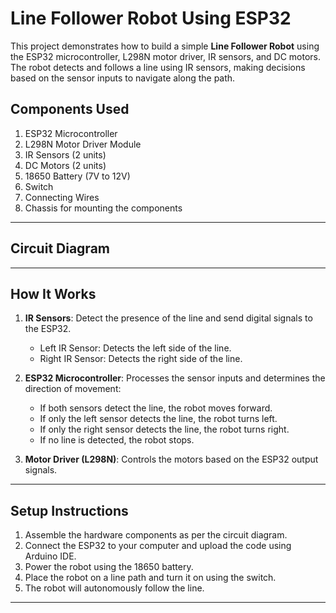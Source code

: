 # Line Follower Robot Using ESP32

This project demonstrates how to build a simple **Line Follower Robot** using the ESP32 microcontroller, L298N motor driver, IR sensors, and DC motors. The robot detects and follows a line using IR sensors, making decisions based on the sensor inputs to navigate along the path.


## Components Used
1. ESP32 Microcontroller
2. L298N Motor Driver Module
3. IR Sensors (2 units)
4. DC Motors (2 units)
5. 18650 Battery (7V to 12V)
6. Switch
7. Connecting Wires
8. Chassis for mounting the components

---

## Circuit Diagram

---

## How It Works
1. **IR Sensors**: Detect the presence of the line and send digital signals to the ESP32.
   - Left IR Sensor: Detects the left side of the line.
   - Right IR Sensor: Detects the right side of the line.
   
2. **ESP32 Microcontroller**: Processes the sensor inputs and determines the direction of movement:
   - If both sensors detect the line, the robot moves forward.
   - If only the left sensor detects the line, the robot turns left.
   - If only the right sensor detects the line, the robot turns right.
   - If no line is detected, the robot stops.

3. **Motor Driver (L298N)**: Controls the motors based on the ESP32 output signals.

---


## Setup Instructions
1. Assemble the hardware components as per the circuit diagram.
2. Connect the ESP32 to your computer and upload the code using Arduino IDE.
3. Power the robot using the 18650 battery.
4. Place the robot on a line path and turn it on using the switch.
5. The robot will autonomously follow the line.

---

